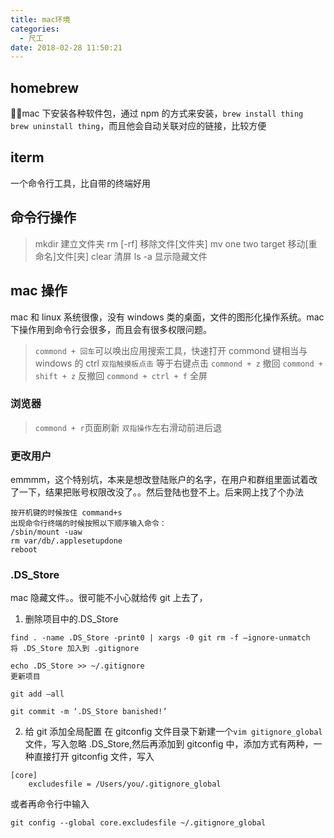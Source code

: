 ```yaml
---
title: mac环境
categories:
  - 尺工
date: 2018-02-28 11:50:21
---
```

<p></p>
<!-- more -->

## homebrew 
mac 下安装各种软件包，通过 npm 的方式来安装，`brew install thing brew uninstall thing`，而且他会自动关联对应的链接，比较方便

## iterm
一个命令行工具，比自带的终端好用

## 命令行操作
>mkdir 建立文件夹
rm [-rf] 移除文件[文件夹]
mv one two target 移动[重命名]文件[夹]
clear 清屏
ls -a 显示隐藏文件

## mac 操作
mac 和 linux 系统很像，没有 windows 类的桌面，文件的图形化操作系统。mac 下操作用到命令行会很多，而且会有很多权限问题。

>`commond + 回车`可以唤出应用搜索工具，快速打开
commond 键相当与 windows 的 ctrl
`双指触摸板点击` 等于右键点击
`commond + z` 撤回
`commond + shift + z` 反撤回
`commond + ctrl + f` 全屏

### 浏览器
>`commond + r`页面刷新
`双指操作`左右滑动前进后退

### 更改用户
emmmm，这个特别坑，本来是想改登陆账户的名字，在用户和群组里面试着改了一下，结果把账号权限改没了。。然后登陆也登不上。后来网上找了个办法
```
按开机键的时候按住 command+s 
出现命令行终端的时候按照以下顺序输入命令： 
/sbin/mount -uaw 
rm var/db/.applesetupdone 
reboot 
```

### .DS_Store
mac 隐藏文件。。很可能不小心就给传 git 上去了，
1. 删除项目中的.DS_Store
```
find . -name .DS_Store -print0 | xargs -0 git rm -f –ignore-unmatch 
将 .DS_Store 加入到 .gitignore

echo .DS_Store >> ~/.gitignore 
更新项目

git add –all

git commit -m ‘.DS_Store banished!’
```

2. 给 git 添加全局配置
在 gitconfig 文件目录下新建一个`vim gitignore_global `文件，写入忽略 .DS_Store,然后再添加到 gitconfig 中，添加方式有两种，一种直接打开 gitconfig 文件，写入 
```
[core]
	excludesfile = /Users/you/.gitignore_global
```
或者再命令行中输入
```
git config --global core.excludesfile ~/.gitignore_global
```